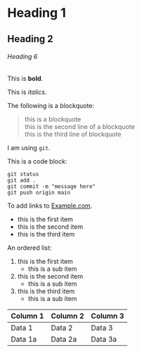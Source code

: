 # Heading 1

## Heading 2

###### Heading 6

This is **bold**.

This is *italics*.

The following is a blockquote:

>this is a blockquote  
>this is the second line of a blockquote  
>this is the third line of blockquote

I am using `git`.

This is a code block:

```
git status
git add .
git commit -m "message here"
git push origin main
```

To add links to [Example.com](https://www.example.com).

* this is the first item 
* this is the second item
* this is the third item

An ordered list:

1. this is the first item  
	- this is a sub item  
1. this is the second item  
	- this is a sub item  
1. this is the third item
	- this is a sub item  

| Column 1 | Column 2 | Column 3|
|----------|----------|---------|
| Data 1   | Data 2   | Data 3  |
| Data 1a  | Data 2a  | Data 3a |

